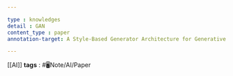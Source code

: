 ```yaml
---

type : knowledges
detail : GAN
content_type : paper
annotation-target: A Style-Based Generator Architecture for Generative Adversarial Networks.pdf

---
```


[[AI]]
**tags** : #🖥️Note/AI/Paper 

